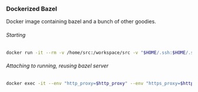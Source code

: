 ### Dockerized Bazel

Docker image containing bazel and a bunch of other goodies.

###### Starting

```bash
docker run -it --rm -v /home/src:/workspace/src -v "$HOME/.ssh:$HOME/.ssh:ro" -v "$HOME/.netrc:$HOME/.netrc:ro" -v "/mnt/ramdisk:/bazel_out" -v "$HOME/.cache:$HOME/.cache" -v "$(mktemp -d):$HOME/.cache/bazel/_bazel_$USERNAME/$(echo -n /workspace/src | md5sum | cut -d' ' -f1)" -v "$HOME/.cache/bazel/_bazel_$USERNAME/$(echo -n $HOME | md5sum | cut -d' ' -f1)/external:$HOME/.cache/bazel/_bazel_$USERNAME/$(echo -n /workspace/src | md5sum | cut -d' ' -f1)/external" -v /etc/passwd:/etc/passwd:ro -v /etc/shadow:/etc/shadow:ro -v /etc/group:/etc/group:ro -user $UID:$UID --env "USER=$USER" --env "http_proxy=$http_proxy" --env "https_proxy=$https_proxy" --env "no_proxy=$no_proxy" docker.pkg.github.com/mihaigalos/docker/bazel /bin/zsh
```

###### Attaching to running, reusing bazel server

```bash
docker exec -it --env "http_proxy=$http_proxy" --env "https_proxy=$https_proxy" --env "no_proxy=$no_proxy" $(docker ps | tail -1 | awk '{print $1}') /bin/zsh')
```
